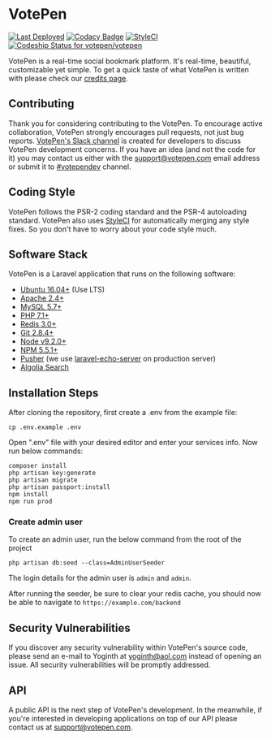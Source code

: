 # VotePen

[![Last Deployed](https://img.shields.io/github/last-commit/votepen/votepen/master.svg?label=last%20deployed)](https://github.com/votepen/votepen/commits)
[![Codacy Badge](https://api.codacy.com/project/badge/Grade/6bfa966e461a4817aec1c21cad778301)](https://www.codacy.com/app/Votepen/votepen?utm_source=github.com&amp;utm_medium=referral&amp;utm_content=votepen/votepen&amp;utm_campaign=Badge_Grade)
[![StyleCI](https://styleci.io/repos/111765544/shield?branch=master)](https://styleci.io/repos/111765544)
[![Codeship Status for votepen/votepen](https://app.codeship.com/projects/fd61d920-b306-0135-e64c-725c6ee79220/status?branch=master)](https://app.codeship.com/projects/258173)

VotePen is a real-time social bookmark platform. It's real-time, beautiful, customizable yet simple. To get a quick taste of what VotePen is written with please check our [credits page](https://votepen.com/credits).

## Contributing

Thank you for considering contributing to the VotePen. To encourage active collaboration, VotePen strongly encourages pull requests, not just bug reports. [VotePen's Slack channel](https://join.slack.com/t/votepen/shared_invite/enQtMjc0OTE3NDI2OTE2LTcyMDk2Nzc0OTI5MjIzNjBjNWRlMDlmMmY3ZWIyMzkyNmE1NmI3MDdiN2Q4OGQ1N2FkYWQ4ZjVkYTA1ZjY3YTI) is created for developers to discuss VotePen development concerns. If you have an idea (and not the code for it) you may contact us either with the support@votepen.com email address or submit it to [#votependev](https://votepen.com/c/VotepenDev) channel.

## Coding Style

VotePen follows the PSR-2 coding standard and the PSR-4 autoloading standard. VotePen also uses [StyleCI](https://styleci.io) for automatically merging any style fixes. So you don't have to worry about your code style much.

## Software Stack

VotePen is a Laravel application that runs on the following software:

- [Ubuntu 16.04+](https://ubuntu.com) (Use LTS)
- [Apache 2.4+](https://httpd.apache.org)
- [MySQL 5.7+](https://www.mysql.com)
- [PHP 7.1+](https://php.net)
- [Redis 3.0+](https://redis.io)
- [Git 2.8.4+](https://git-scm.com)
- [Node v9.2.0+](https://nodejs.org)
- [NPM 5.5.1+](https://npmjs.com)
- [Pusher](https://pusher.com) (we use [laravel-echo-server](https://github.com/tlaverdure/laravel-echo-server) on production server)
- [Algolia Search](https://www.algolia.com)

## Installation Steps

After cloning the repository, first create a .env from the example file:

```
cp .env.example .env
```

Open ".env" file with your desired editor and enter your services info.
Now run below commands:

```
composer install
php artisan key:generate
php artisan migrate
php artisan passport:install
npm install
npm run prod
```

### Create admin user

To create an admin user, run the below command from the root of the project

```
php artisan db:seed --class=AdminUserSeeder
```

The login details for the admin user is `admin` and `admin`.

After running the seeder, be sure to clear your redis cache, you should now be able to navigate to `https://example.com/backend`

## Security Vulnerabilities

If you discover any security vulnerability within VotePen's source code, please send an e-mail to Yoginth at yoginth@aol.com instead of opening an issue. All security vulnerabilities will be promptly addressed.

## API

A public API is the next step of VotePen's development. In the meanwhile, if you're interested in developing applications on top of our API please contact us at support@votepen.com.
